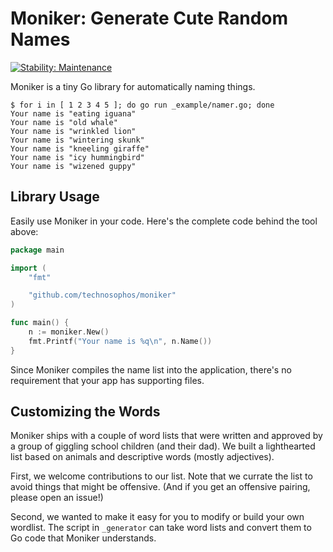 # Moniker: Generate Cute Random Names
[![Stability: Maintenance](https://masterminds.github.io/stability/maintenance.svg)](https://masterminds.github.io/stability/maintenance.html)

Moniker is a tiny Go library for automatically naming things.

```console
$ for i in [ 1 2 3 4 5 ]; do go run _example/namer.go; done
Your name is "eating iguana"
Your name is "old whale"
Your name is "wrinkled lion"
Your name is "wintering skunk"
Your name is "kneeling giraffe"
Your name is "icy hummingbird"
Your name is "wizened guppy"
```

## Library Usage

Easily use Moniker in your code. Here's the complete code behind the
tool above:

```go
package main

import (
	"fmt"

	"github.com/technosophos/moniker"
)

func main() {
	n := moniker.New()
	fmt.Printf("Your name is %q\n", n.Name())
}
```

Since Moniker compiles the name list into the application, there's no
requirement that your app has supporting files.

## Customizing the Words

Moniker ships with a couple of word lists that were written and
approved by a group of giggling school children (and their dad). We
built a lighthearted list based on animals and descriptive words (mostly
adjectives).

First, we welcome contributions to our list. Note that we currate the
list to avoid things that might be offensive. (And if you get an
offensive pairing, please open an issue!)

Second, we wanted to make it easy for you to modify or build your own
wordlist. The script in `_generator` can take word lists and convert
them to Go code that Moniker understands.
